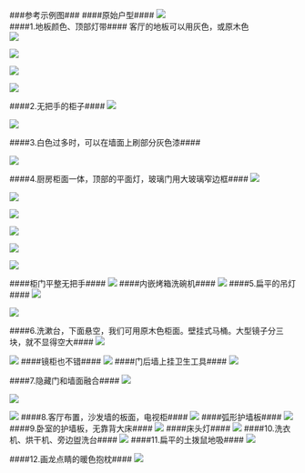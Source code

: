 ###参考示例图###
####原始户型####
![](imgs/19.jpg)  
####1.地板颜色、顶部灯带####
客厅的地板可以用灰色，或原木色  
![](imgs/1.png)  
  
![](imgs/3.png)

![](imgs/2.png)  

![](imgs/4.png)  

####2.无把手的柜子####
![](imgs/5.png)  
  
![](imgs/6.png)

####3.白色过多时，可以在墙面上刷部分灰色漆####

![](imgs/7.png)  

####4.厨房柜面一体，顶部的平面灯，玻璃门用大玻璃窄边框####
![](imgs/8.png)  
  
![](imgs/9.png)

![](imgs/10.png)  

![](imgs/11.png)  

![](imgs/20.jpg) 

![](imgs/32.jpg) 

####柜门平整无把手####
![](imgs/22.jpg) 
####内嵌烤箱洗碗机####
![](imgs/24.jpg) 
####5.扁平的吊灯####
![](imgs/12.png) 

![](imgs/31.jpg) 

####6.洗漱台，下面悬空，我们可用原木色柜面。壁挂式马桶。大型镜子分三块，就不显得空大####
![](imgs/13.png)   

![](imgs/14.png) 
####镜柜也不错####
![](imgs/26.jpg) 
####门后墙上挂卫生工具####
![](imgs/27.jpg) 

####7.隐藏门和墙面融合####
![](imgs/15.png)   

![](imgs/16.png) 

![](imgs/23.jpg) 
####8.客厅布置，沙发墙的板面，电视柜####
![](imgs/17.png) 
####弧形护墙板####
![](imgs/21.jpg) 
####9.卧室的护墙板，无靠背大床####
![](imgs/18.png) 
####床头灯####
![](imgs/25.jpg) 
####10.洗衣机、烘干机、旁边盥洗台####
![](imgs/28.jpg) 
####11.扁平的土拨鼠地吸####
![](imgs/29.jpg) 

####12.画龙点睛的暖色抱枕####
![](imgs/30.jpg) 